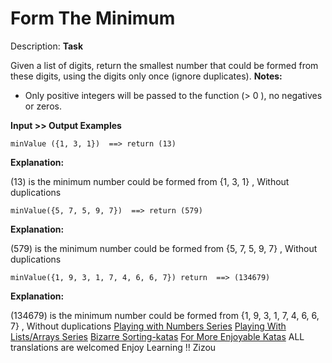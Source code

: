 # Form The Minimum
Description:
**Task**

Given a list of digits, return the smallest number that could be formed from these digits, using the digits only once (ignore duplicates).
**Notes:**

* Only positive integers will be passed to the function (> 0 ), no negatives or zeros.

**Input >> Output Examples**

```minValue ({1, 3, 1})  ==> return (13)```

**Explanation:**

(13) is the minimum number could be formed from {1, 3, 1} , Without duplications

```minValue({5, 7, 5, 9, 7})  ==> return (579)```

**Explanation:**

(579) is the minimum number could be formed from {5, 7, 5, 9, 7} , Without duplications

```minValue({1, 9, 3, 1, 7, 4, 6, 6, 7}) return  ==> (134679)```

**Explanation:**

(134679) is the minimum number could be formed from {1, 9, 3, 1, 7, 4, 6, 6, 7} , Without duplications
[Playing with Numbers Series](https://www.codewars.com/collections/playing-with-numbers)
[Playing With Lists/Arrays Series](https://www.codewars.com/collections/playing-with-lists-slash-arrays)
[Bizarre Sorting-katas](https://www.codewars.com/collections/bizarre-sorting-katas)
[For More Enjoyable Katas](http://www.codewars.com/users/MrZizoScream/authored)
ALL translations are welcomed
Enjoy Learning !!
Zizou

